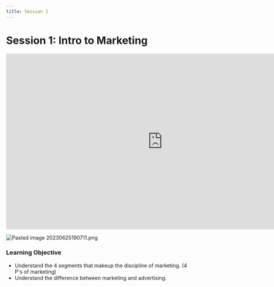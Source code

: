 ```yaml
---
title: Session 1
---
```


# Session 1: Intro to Marketing

<iframe width="853" height="480" src="https://www.youtube.com/embed/qWlhzTI0ooo?list=PL14BB28B5FE99A733" title="Introduction to Marketing: The Importance of Product, Price, Place, &amp; Promotion | Episode 118" frameborder="0" allow="accelerometer; autoplay; clipboard-write; encrypted-media; gyroscope; picture-in-picture; web-share" allowfullscreen></iframe>

![Pasted image 20230625190711.png](/pgtreau.github.io/img/market_mix.png)

### Learning Objective
- Understand the 4 segments that makeup the discipline of marketing. (4 P's of marketing)
- Understand the difference between marketing and advertising.
